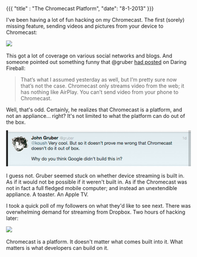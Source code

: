 {{{
  "title" : "The Chromecast Platform",
  "date": "8-1-2013"
}}}

I've been having a lot of fun hacking on my Chromecast. The first (sorely) missing feature,
sending videos and pictures from your device to Chromecast:

![](http://www.youtube.com/watch?v=DMIsMjms_Zw)

This got a lot of coverage on various social networks and blogs. And someone
pointed out something funny that @gruber [had posted](http://daringfireball.net/linked/2013/07/25/chromecast-catches) on Daring Fireball:

> That’s what I assumed yesterday as well, but I’m pretty sure now that’s not the case. Chromecast only streams video from the web; it has nothing like AirPlay. You can’t send video from your phone to Chromecast.

Well, that's odd. Certainly, he realizes that Chromecast is a platform, and not an appliance... right? It's not limited
to what the platform can do out of the box.

![](chromecast/gruber.png)

I guess not. Gruber seemed stuck on whether device streaming is built in. As if it would not be possible if it weren't built in.
As if the Chromecast was not in fact a full fledged mobile computer; and instead an unextendible appliance. A toaster. An Apple TV.

I took a quick poll of my followers on what they'd like to see next. There was overwhelming demand for streaming from Dropbox.
Two hours of hacking later:

![](http://www.youtube.com/watch?v=D8-z2E8BwTU)

Chromecast is a platform. It doesn't matter what comes built into it. What matters is what developers can build on it.
